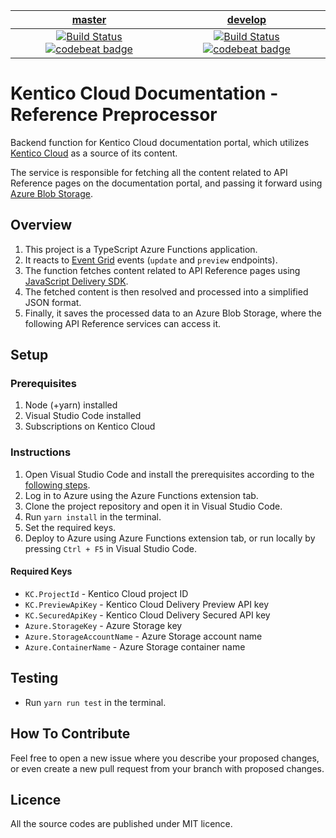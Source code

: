 | [master](https://github.com/KenticoDocs/cloud-docs-reference-preprocessor/tree/master) | [develop](https://github.com/KenticoDocs/cloud-docs-reference-preprocessor/tree/develop) |
|:---:|:---:|
| [![Build Status](https://travis-ci.com/KenticoDocs/cloud-docs-reference-preprocessor.svg?branch=master)](https://travis-ci.com/KenticoDocs/cloud-docs-reference-preprocessor/branches) [![codebeat badge](https://codebeat.co/badges/32d6f2cc-4a7b-4630-86a5-4fcb745e5f2a)](https://codebeat.co/projects/github-com-kenticodocs-cloud-docs-reference-preprocessor-master) | [![Build Status](https://travis-ci.com/KenticoDocs/cloud-docs-reference-preprocessor.svg?branch=develop)](https://travis-ci.com/KenticoDocs/cloud-docs-reference-preprocessor/branches) [![codebeat badge](https://codebeat.co/badges/00b5b236-5608-45cc-993e-0f61d21eeb5c)](https://codebeat.co/projects/github-com-kenticodocs-cloud-docs-reference-preprocessor-develop) |

# Kentico Cloud Documentation - Reference Preprocessor

Backend function for Kentico Cloud documentation portal, which utilizes [Kentico Cloud](https://app.kenticocloud.com/) as a source of its content.

The service is responsible for fetching all the content related to API Reference pages on the documentation portal, and passing it forward using [Azure Blob Storage](https://azure.microsoft.com/en-us/services/storage/blobs/).

## Overview
1. This project is a TypeScript Azure Functions application.
2. It reacts to [Event Grid](https://azure.microsoft.com/en-us/services/event-grid/) events (`update` and `preview` endpoints).
3. The function fetches content related to API Reference pages using [JavaScript Delivery SDK](https://github.com/Kentico/kentico-cloud-js/tree/master/packages/delivery).
4. The fetched content is then resolved and processed into a simplified JSON format.
4. Finally, it saves the processed data to an Azure Blob Storage, where the following API Reference services can access it.

## Setup

### Prerequisites
1. Node (+yarn) installed
2. Visual Studio Code installed
3. Subscriptions on Kentico Cloud

### Instructions
1. Open Visual Studio Code and install the prerequisites according to the [following steps](https://code.visualstudio.com/tutorials/functions-extension/getting-started).
2. Log in to Azure using the Azure Functions extension tab.
3. Clone the project repository and open it in Visual Studio Code.
4. Run `yarn install` in the terminal.
5. Set the required keys.
6. Deploy to Azure using Azure Functions extension tab, or run locally by pressing `Ctrl + F5` in Visual Studio Code.

#### Required Keys
* `KC.ProjectId` - Kentico Cloud project ID
* `KC.PreviewApiKey` - Kentico Cloud Delivery Preview API key
* `KC.SecuredApiKey` - Kentico Cloud Delivery Secured API key
* `Azure.StorageKey` - Azure Storage key
* `Azure.StorageAccountName` - Azure Storage account name
* `Azure.ContainerName` - Azure Storage container name

## Testing
* Run `yarn run test` in the terminal.

## How To Contribute
Feel free to open a new issue where you describe your proposed changes, or even create a new pull request from your branch with proposed changes.

## Licence
All the source codes are published under MIT licence.
